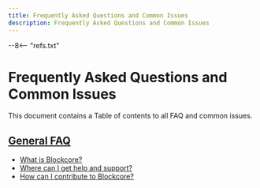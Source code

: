 ```yaml
---
title: Frequently Asked Questions and Common Issues
description: Frequently Asked Questions and Common Issues
---
```

--8<-- "refs.txt"

# Frequently Asked Questions and Common Issues

This document contains a Table of contents to all FAQ and common issues.

## [General FAQ](FAQ-General.md)

* [What is Blockcore?](FAQ-General.md#what-is-blockcore)
* [Where can I get help and support?](FAQ-General.md#where-can-i-get-help-and-support)
* [How can I contribute to Blockcore?](FAQ-General.md#how-can-i-contribute-to-blockcore)
